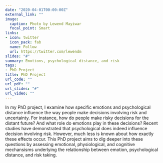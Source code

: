 ```yaml
---
date: "2020-04-01T00:00:00Z"
external_link: ""
image: 
  caption: Photo by Lewend Mayiwar
  focal_point: Smart
links:
- icon: twitter
  icon_pack: fab
  name: Follow
  url: https://twitter.com/lewendm
slides: "#"
summary: Emotions, psychological distance, and risk
tags:
- PhD Project
title: PhD Project
url_code: ""
url_pdf: ""
url_slides: "#"
url_video: ""
---
```


In my PhD project, I examine how specific emotions and psychological distance influence the way people make decisions involving risk and uncertainty. For instance, how do people make risky decisions for the distant future? And what role do emotions play in these decisions?  Recent studies have demonstrated that psychological does indeed influence decision involving risk. However, much less is known about how exactly these effects occur. This PhD project aims to dig deeper into these questions by assessing emotional, physiological, and cognitive mechansisms underlying the relationship between emotion, psychological distance, and risk taking.
